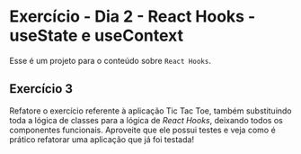 # Exercício - Dia 2 - React Hooks - useState e useContext

Esse é um projeto para o conteúdo sobre `React Hooks`.

## Exercício 3

Refatore o exercício referente à aplicação Tic Tac Toe, também substituindo toda a lógica de classes para a lógica de _React Hooks_, deixando todos os componentes funcionais. Aproveite que ele possui testes e veja como é prático refatorar uma aplicação que já foi testada!

